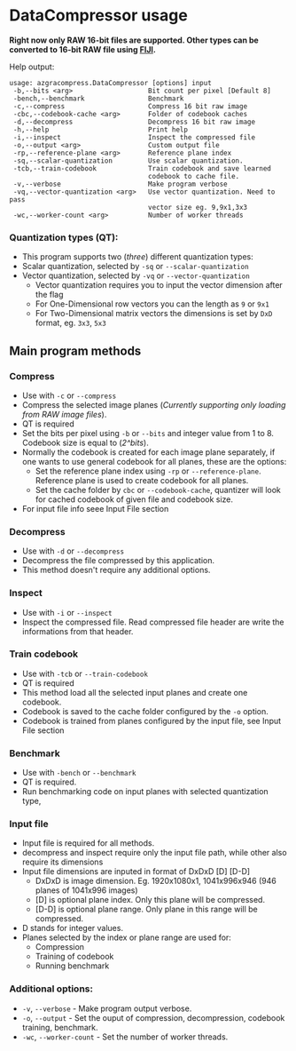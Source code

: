 # DataCompressor usage

**Right now only RAW 16-bit files are supported. Other types can be converted to 16-bit RAW file using [FIJI](https://imagej.net/Fiji).**

Help output:
```
usage: azgracompress.DataCompressor [options] input
 -b,--bits <arg>                   Bit count per pixel [Default 8]
 -bench,--benchmark                Benchmark
 -c,--compress                     Compress 16 bit raw image
 -cbc,--codebook-cache <arg>       Folder of codebook caches
 -d,--decompress                   Decompress 16 bit raw image
 -h,--help                         Print help
 -i,--inspect                      Inspect the compressed file
 -o,--output <arg>                 Custom output file
 -rp,--reference-plane <arg>       Reference plane index
 -sq,--scalar-quantization         Use scalar quantization.
 -tcb,--train-codebook             Train codebook and save learned
                                   codebook to cache file.
 -v,--verbose                      Make program verbose
 -vq,--vector-quantization <arg>   Use vector quantization. Need to pass
                                   vector size eg. 9,9x1,3x3
 -wc,--worker-count <arg>          Number of worker threads
```

### Quantization types (QT):
- This program supports two (*three*) different quantization types:
- Scalar quantization, selected by `-sq` or `--scalar-quantization`
- Vector quantization, selected by `-vq` or `--vector-quantization`
  - Vector quantization requires you to input the vector dimension after the flag
  - For One-Dimensional row vectors you can the length as `9` or `9x1`
  - For Two-Dimensional matrix vectors the dimensions is set by `DxD` format, eg. `3x3`, `5x3`

## Main program methods

### Compress
- Use with `-c` or `--compress`
- Compress the selected image planes (*Currently supporting only loading from RAW image files*).
- QT is required
- Set the bits per pixel using `-b` or `--bits` and integer value from 1 to 8. Codebook size is equal to (*2^bits*).
- Normally the codebook is created for each image plane separately, if one wants to use general codebook for all planes, these are the options:
  - Set the reference plane index using `-rp` or `--reference-plane`. Reference plane is used to create codebook for all planes.
  - Set the cache folder by `cbc` or `--codebook-cache`, quantizer will look for cached codebook of given file and codebook size.
- For input file info seee Input File section

### Decompress
- Use with `-d` or `--decompress`
- Decompress the file compressed by this application.
- This method doesn't require any additional options.

### Inspect
- Use with `-i` or `--inspect` 
- Inspect the compressed file. Read compressed file header are write the informations from that header.

### Train codebook
- Use with `-tcb` or `--train-codebook`
- QT is required
- This method load all the selected input planes and create one codebook.
- Codebook is saved to the cache folder configured by the `-o` option.
- Codebook is trained from planes configured by the input file, see Input File section

### Benchmark
- Use with `-bench` or `--benchmark `
- QT is required.
- Run benchmarking code on input planes with selected quantization type,

### Input file
- Input file is required for all methods.
- decompress and inspect require only the input file path, while other also require its dimensions
- Input file dimensions are inputed in format of DxDxD [D] [D-D]
  - DxDxD is image dimension. Eg. 1920x1080x1, 1041x996x946 (946 planes of 1041x996 images)
  - [D] is optional plane index. Only this plane will be compressed.
  - [D-D] is optional plane range. Only plane in this range will be compressed.
- D stands for integer values.
- Planes selected by the index or plane range are used for:
  - Compression
  - Training of codebook
  - Running benchmark


### Additional options:
- `-v`, `--verbose` - Make program output verbose.
- `-o`, `--output` - Set the ouput of compression, decompression, codebook training, benchmark.
- `-wc`, `--worker-count` - Set the number of worker threads.

